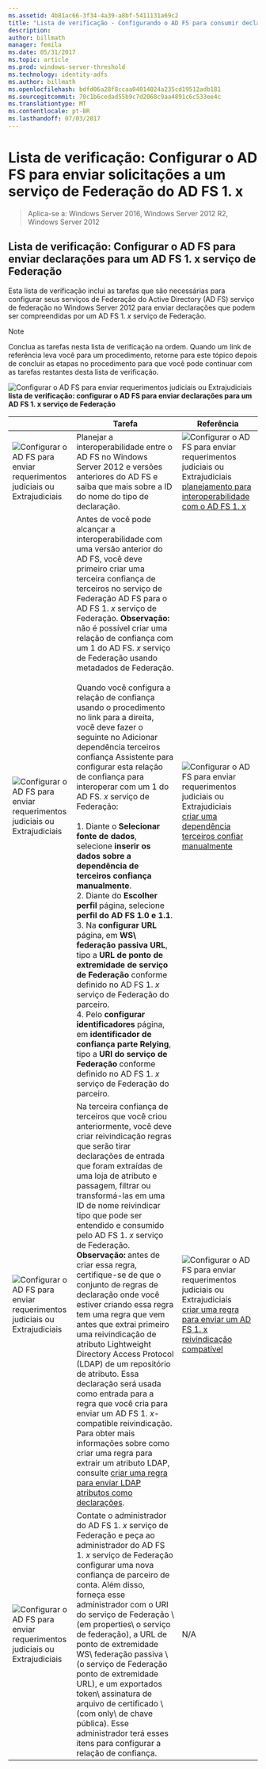 ```yaml
---
ms.assetid: 4b81ac66-3f34-4a39-a8bf-5411131a69c2
title: "Lista de verificação - Configurando o AD FS para consumir declarações do AD FS 1. x"
description: 
author: billmath
manager: femila
ms.date: 05/31/2017
ms.topic: article
ms.prod: windows-server-threshold
ms.technology: identity-adfs
ms.author: billmath
ms.openlocfilehash: bdfd06a28f8ccaa04014024a235cd19512adb181
ms.sourcegitcommit: 70c1b6cedad55b9c7d2068c9aa4891c6c533ee4c
ms.translationtype: MT
ms.contentlocale: pt-BR
ms.lasthandoff: 07/03/2017
---
```

# <a name="checklist-configuring-ad-fs-to-send-claims-to-an-ad-fs-1x-federation-service"></a>Lista de verificação: Configurar o AD FS para enviar solicitações a um serviço de Federação do AD FS 1. x

>Aplica-se a: Windows Server 2016, Windows Server 2012 R2, Windows Server 2012
  
## <a name="checklist-configuring-ad-fs-to-send-claims-to-an-ad-fs-1x-federation-service"></a>Lista de verificação: Configurar o AD FS para enviar declarações para um AD FS 1. x serviço de Federação  
Esta lista de verificação inclui as tarefas que são necessárias para configurar seus serviços de Federação do Active Directory \(AD FS\) serviço de federação no Windows Server 2012 para enviar declarações que podem ser compreendidas por um AD FS 1. *x* serviço de Federação.  
  
> [!NOTE]  
> Conclua as tarefas nesta lista de verificação na ordem. Quando um link de referência leva você para um procedimento, retorne para este tópico depois de concluir as etapas no procedimento para que você pode continuar com as tarefas restantes desta lista de verificação.  
  
![Configurar o AD FS para enviar requerimentos judiciais ou Extrajudiciais](media/2b05dce3-938f-4168-9b8f-1f4398cbdb9b.gif)**lista de verificação: configurar o AD FS para enviar declarações para um AD FS 1. x serviço de Federação**  
  
||Tarefa|Referência|  
|-|--------|-------------|  
|![Configurar o AD FS para enviar requerimentos judiciais ou Extrajudiciais](media/icon_checkboxo.gif)|Planejar a interoperabilidade entre o AD FS no Windows Server 2012 e versões anteriores do AD FS e saiba que mais sobre a ID do nome do tipo de declaração.|![Configurar o AD FS para enviar requerimentos judiciais ou Extrajudiciais](media/faa393df-4856-4431-9eda-4f4e5be72a90.gif)[planejamento para interoperabilidade com o AD FS 1. x](https://technet.microsoft.com/library/ff678040.aspx)|  
|![Configurar o AD FS para enviar requerimentos judiciais ou Extrajudiciais](media/icon_checkboxo.gif)|Antes de você pode alcançar a interoperabilidade com uma versão anterior do AD FS, você deve primeiro criar uma terceira confiança de terceiros no serviço de Federação AD FS para o AD FS 1. *x* serviço de Federação. **Observação:** não é possível criar uma relação de confiança com um 1 do AD FS. *x* serviço de Federação usando metadados de Federação.<br /><br />Quando você configura a relação de confiança usando o procedimento no link para a direita, você deve fazer o seguinte no Adicionar dependência terceiros confiança Assistente para configurar esta relação de confiança para interoperar com um 1 do AD FS. *x* serviço de Federação:<br /><br />1. Diante o **Selecionar fonte de dados**, selecione **inserir os dados sobre a dependência de terceiros confiança manualmente**.<br />2. Diante do **Escolher perfil** página, selecione **perfil do AD FS 1.0 e 1.1**.<br />3. Na **configurar URL** página, em **WS\ federação passiva URL**, tipo a **URL de ponto de extremidade de serviço de Federação** conforme definido no AD FS 1. *x* serviço de Federação do parceiro.<br />4. Pelo **configurar identificadores** página, em **identificador de confiança parte Relying**, tipo a **URI do serviço de Federação** conforme definido no AD FS 1. *x* serviço de Federação do parceiro.|![Configurar o AD FS para enviar requerimentos judiciais ou Extrajudiciais](media/faa393df-4856-4431-9eda-4f4e5be72a90.gif)[criar uma dependência terceiros confiar manualmente](../../ad-fs/operations/Create-a-Relying-Party-Trust.md)|  
|![Configurar o AD FS para enviar requerimentos judiciais ou Extrajudiciais](media/icon_checkboxo.gif)|Na terceira confiança de terceiros que você criou anteriormente, você deve criar reivindicação regras que serão tirar declarações de entrada que foram extraídas de uma loja de atributo e passagem, filtrar ou transformá-las em uma ID de nome reivindicar tipo que pode ser entendido e consumido pelo AD FS 1. *x* serviço de Federação. **Observação:** antes de criar essa regra, certifique-se de que o conjunto de regras de declaração onde você estiver criando essa regra tem uma regra que vem antes que extrai primeiro uma reivindicação de atributo Lightweight Directory Access Protocol \(LDAP\) de um repositório de atributo. Essa declaração será usada como entrada para a regra que você cria para enviar um AD FS 1. *x*\-compatible reivindicação. Para obter mais informações sobre como criar uma regra para extrair um atributo LDAP, consulte [criar uma regra para enviar LDAP atributos como declarações](../../ad-fs/operations/Create-a-Rule-to-Send-LDAP-Attributes-as-Claims.md).|![Configurar o AD FS para enviar requerimentos judiciais ou Extrajudiciais](media/faa393df-4856-4431-9eda-4f4e5be72a90.gif)[criar uma regra para enviar um AD FS 1. x reivindicação compatível](../../ad-fs/operations/Create-a-Rule-to-Send-an-AD-FS-1x-Compatible-Claim.md)|  
|![Configurar o AD FS para enviar requerimentos judiciais ou Extrajudiciais](media/icon_checkboxo.gif)|Contate o administrador do AD FS 1. *x* serviço de Federação e peça ao administrador do AD FS 1. *x* serviço de Federação configurar uma nova confiança de parceiro de conta. Além disso, forneça esse administrador com o URI do serviço de Federação \ (em properties\ o serviço de federação), a URL de ponto de extremidade WS\ federação passiva \ (o serviço de Federação ponto de extremidade URL\), e um exportados token\ assinatura de arquivo de certificado \ (com only\ de chave pública). Esse administrador terá esses itens para configurar a relação de confiança.|N\/A|  
  

